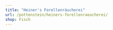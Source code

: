```yaml
---
title: "Heiner's Forellenräucherei"
url: /pottenstein/heiners-forellenraeucherei/
shop: Fisch
---
```

